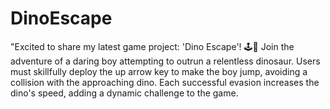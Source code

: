 # DinoEscape
"Excited to share my latest game project: 'Dino Escape'! 🕹️🦖 Join the adventure of a daring boy attempting to outrun a relentless dinosaur. Users must skillfully deploy the up arrow key to make the boy jump, avoiding a collision with the approaching dino. Each successful evasion increases the dino's speed, adding a dynamic challenge to the game. 
